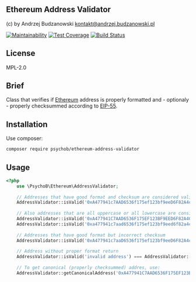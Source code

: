 Ethereum Address Validator
--
(c) by Andrzej Budzanowski <kontakt@andrzej.budzanowski.pl>

[![Maintainability](https://api.codeclimate.com/v1/badges/6ed9a66abca4f38be143/maintainability)](https://codeclimate.com/github/psychob/ethereum-address-validator/maintainability) [![Test Coverage](https://api.codeclimate.com/v1/badges/6ed9a66abca4f38be143/test_coverage)](https://codeclimate.com/github/psychob/ethereum-address-validator/test_coverage) [![Build Status](https://travis-ci.org/psychob/ethereum-address-validator.svg?branch=master)](https://travis-ci.org/psychob/ethereum-address-validator)

## License
MPL-2.0

## Brief
Class that verifies if [Ethereum](https://www.ethereum.org/) address is properly formatted and - optionaly - properly checksummed according to [EIP-55](https://github.com/ethereum/EIPs/blob/master/EIPS/eip-55.md).

## Installation
Use composer:

```bash
composer require psychob/ethereum-address-validator
```

## Usage
```php
<?php
    use \PsychoB\Ethereum\AddressValidator;
    
    // Addresses that have good format and checksum are considered valid
    AddressValidator::isValid('0xA477941c7AAD6536f175ef123bf9eeD6F82A4c85') === AddressValidator::ADDRESS_VALID;
    
    // Also addresses that are all uppercase or all lowercase are considered valid (no checksum check performed)
    AddressValidator::isValid('0xA477941C7AAD6536F175EF123BF9EED6F82A4C85') === AddressValidator::ADDRESS_VALID;
    AddressValidator::isValid('0xa477941c7aad6536f175ef123bf9eed6f82a4c85') === AddressValidator::ADDRESS_VALID;
    
    // Addresses that have good format but incorrect checksum
    AddressValidator::isValid('0xA477941c7aaD6536f175ef123bf9eeD6F82A4c85') === AddressValidator::ADDRESS_CHECKSUM_INVALID;
    
    // Address without proper format return
    AddressValidator::isValid('invalid address') === AddressValidator::ADDRESS_INVALID;
    
    // To get canonical (properly checksummed) addres, use:
    AddressValidator::getCanonicalAddress('0xA477941C7AAD6536F175EF123BF9EED6F82A4C85') === '0xA477941c7AAD6536f175ef123bf9eeD6F82A4c85'
```

